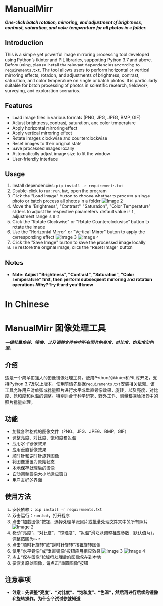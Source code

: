 # **ManualMirr**

***One-click batch rotation, mirroring, and adjustment of brightness, contrast, saturation, and color temperature for all photos in a folder.***

## Introduction

This is a simple yet powerful image mirroring processing tool developed using Python's tkinter and PIL libraries, supporting Python 3.7 and above. Before using, please install the relevant dependencies according to `requirements.txt`. The tool allows users to perform horizontal or vertical mirroring effects, rotation, and adjustments of brightness, contrast, saturation, and color temperature on single or batch photos. It is particularly suitable for batch processing of photos in scientific research, fieldwork, surveying, and exploration scenarios.

## Features

- Load image files in various formats (PNG, JPG, JPEG, BMP, GIF)
- Adjust brightness, contrast, saturation, and color temperature
- Apply horizontal mirroring effect
- Apply vertical mirroring effect
- Rotate images clockwise and counterclockwise
- Reset images to their original state
- Save processed images locally
- Automatically adjust image size to fit the window
- User-friendly interface

## Usage

1. Install dependencies:
```pip install -r requirements.txt```
2. Double-click to run: `run.bat`, open the program
3. Click the "Load Image" button to choose whether to process a single photo or batch process all photos in a folder
![Image 2](./instructions/2.png)
4. Move the "Brightness", "Contrast", "Saturation", "Color Temperature" sliders to adjust the respective parameters, default value is `1`, adjustment range is `0-2`
5. Click the "Rotate Clockwise" or "Rotate Counterclockwise" button to rotate the image
6. Use the "Horizontal Mirror" or "Vertical Mirror" button to apply the corresponding effect
![Image 3](./instructions/3.png)
![Image 4](./instructions/4.png)
8. Click the "Save Image" button to save the processed image locally
9. To restore the original image, click the "Reset Image" button

## Notes

- **Note: Adjust "Brightness", "Contrast", "Saturation", "Color Temperature" first, then perform subsequent mirroring and rotation operations.~~Why? Try it and you'll know~~**


# In Chinese


# **ManualMirr** 图像处理工具

***一键批量旋转、镜像，以及调整文件夹中所有照片的亮度、对比度、饱和度和色温。***

## 介绍

这是一个简单而强大的图像镜像处理工具，使用Python的tkinter和PIL库开发，支持Python 3.7及以上版本，使用前请先根据`requirements.txt`安装相关依赖。该工具允许用户对单张或批量照片进行水平或垂直镜像效果、旋转，以及亮度、对比度、饱和度和色温的调整。特别适合于科学研究、野外工作、测量和探险场景中的照片批量处理。

## 功能

- 加载各种格式的图像文件（PNG、JPG、JPEG、BMP、GIF）
- 调整亮度、对比度、饱和度和色温
- 应用水平镜像效果
- 应用垂直镜像效果
- 顺时针和逆时针旋转图像
- 将图像重置为原始状态
- 本地保存处理后的图像
- 自动调整图像大小以适应窗口
- 用户友好的界面

## 使用方法

1. 安装依赖：
```pip install -r requirements.txt```
2. 双击运行：`run.bat`，打开程序
3. 点击“加载图像”按钮，选择处理单张照片或批量处理文件夹中的所有照片
![Image 2](./instructions/2.png)
4. 移动“亮度”、“对比度”、“饱和度”、“色温”滑块以调整相应参数，默认值为`1`，调整范围为`0-2`
5. 点击“顺时针旋转”或“逆时针旋转”按钮旋转图像
6. 使用“水平镜像”或“垂直镜像”按钮应用相应效果
![Image 3](./instructions/3.png)
![Image 4](./instructions/4.png)
8. 点击“保存图像”按钮将处理后的图像保存到本地
9. 要恢复原始图像，请点击“重置图像”按钮

## 注意事项

- **注意：先调整“亮度”、“对比度”、“饱和度”、“色温”，然后再进行后续的镜像和旋转操作。~~为什么？试试你就知道~~**
